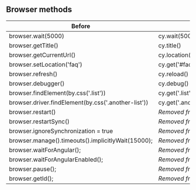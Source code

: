 ## Browser methods

| Before                                              | After                           |
| --------------------------------------------------- | ------------------------------- |
| browser.wait(5000)                                  | cy.wait(5000)                   |
| browser.getTitle()                                  | cy.title()                      |
| browser.getCurrentUrl()                             | cy.location('href')             |
| browser.setLocation('faq')                          | cy.get('#faq').scrollIntoView() |
| browser.refresh()                                   | cy.reload()                     |
| browser.debugger()                                  | cy.debug()                      |
| browser.findElement(by.css('.list'))                | cy.get('.list')                 |
| browser.driver.findElement(by.css('.another-list')) | cy.get('.another-list')         |
| browser.restart()                                   | _Removed from file._            |
| browser.restartSync()                               | _Removed from file._            |
| browser.ignoreSynchronization = true                | _Removed from file._            |
| browser.manage().timeouts().implicitlyWait(15000);  | _Removed from file._            |
| browser.waitForAngular();                           | _Removed from file._            |
| browser.waitForAngularEnabled();                    | _Removed from file._            |
| browser.pause();                                    | _Removed from file._            |
| browser.getId();                                    | _Removed from file._            |

